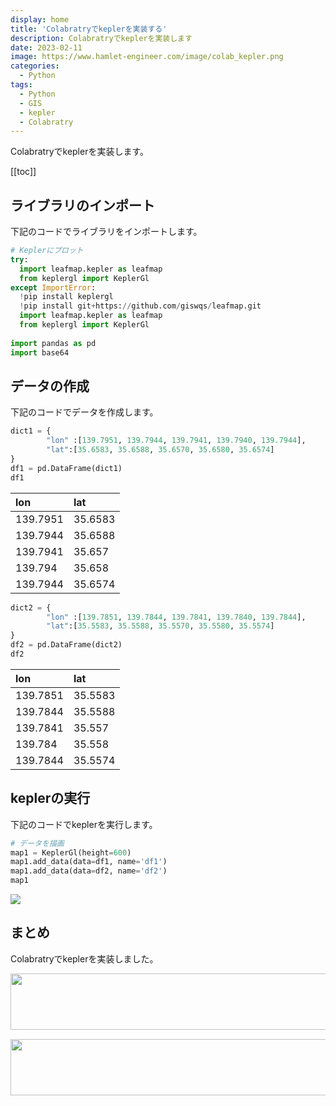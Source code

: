 ```yaml
---
display: home
title: 'Colabratryでkeplerを実装する'
description: Colabratryでkeplerを実装します
date: 2023-02-11
image: https://www.hamlet-engineer.com/image/colab_kepler.png
categories:
  - Python
tags:
  - Python
  - GIS
  - kepler
  - Colabratry
---
```


Colabratryでkeplerを実装します。

<!-- https://www.hamlet-engineer.com -->
<!-- ![](/image/ChordDiagram.png) -->

<!-- more -->

<ClientOnly>
  <CallInArticleAdsense />
</ClientOnly>

[[toc]]

## ライブラリのインポート
下記のコードでライブラリをインポートします。

```python
# Keplerにプロット
try:
  import leafmap.kepler as leafmap
  from keplergl import KeplerGl
except ImportError:
  !pip install keplergl
  !pip install git+https://github.com/giswqs/leafmap.git
  import leafmap.kepler as leafmap
  from keplergl import KeplerGl
  
import pandas as pd
import base64
```

## データの作成
下記のコードでデータを作成します。

```python
dict1 = {
        "lon" :[139.7951, 139.7944, 139.7941, 139.7940, 139.7944],
        "lat":[35.6583, 35.6588, 35.6570, 35.6580, 35.6574]
}
df1 = pd.DataFrame(dict1)
df1
```

|lon|lat|
|:----|:----|
|139.7951|35.6583|
|139.7944|35.6588|
|139.7941|35.657|
|139.794|35.658|
|139.7944|35.6574|


```python
dict2 = {
        "lon" :[139.7851, 139.7844, 139.7841, 139.7840, 139.7844],
        "lat":[35.5583, 35.5588, 35.5570, 35.5580, 35.5574]
}
df2 = pd.DataFrame(dict2)
df2
```

|lon|lat|
|:----|:----|
|139.7851|35.5583|
|139.7844|35.5588|
|139.7841|35.557|
|139.784|35.558|
|139.7844|35.5574|

## keplerの実行
下記のコードでkeplerを実行します。

```python
# データを描画
map1 = KeplerGl(height=600)
map1.add_data(data=df1, name='df1')
map1.add_data(data=df2, name='df2')
map1
```

![](/image/colab_kepler.png)

## まとめ
Colabratryでkeplerを実装しました。

<ClientOnly>
  <CallInArticleAdsense />
</ClientOnly>

<!-- TechAcademy -->
<a href="//af.moshimo.com/af/c/click?a_id=2604050&p_id=1555&pc_id=2816&pl_id=29835&guid=ON" rel="nofollow" referrerpolicy="no-referrer-when-downgrade"><img src="//image.moshimo.com/af-img/0866/000000029835.jpg" width="728" height="90" style="border:none;"></a><img src="//i.moshimo.com/af/i/impression?a_id=2604050&p_id=1555&pc_id=2816&pl_id=29835" width="1" height="1" style="border:none;">

<!-- テックキャンプ -->
<a href="//af.moshimo.com/af/c/click?a_id=2641145&p_id=1770&pc_id=3386&pl_id=25847&guid=ON" rel="nofollow" referrerpolicy="no-referrer-when-downgrade"><img src="//image.moshimo.com/af-img/1115/000000025847.png" width="728" height="90" style="border:none;"></a><img src="//i.moshimo.com/af/i/impression?a_id=2641145&p_id=1770&pc_id=3386&pl_id=25847" width="1" height="1" style="border:none;">